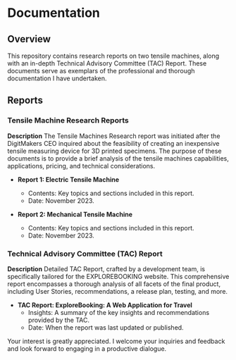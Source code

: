# Documentation

## Overview
This repository contains research reports on two tensile machines, along with an in-depth Technical Advisory Committee (TAC) Report. These documents serve as exemplars of the professional and thorough documentation I have undertaken.


## Reports 

### Tensile Machine Research Reports

**Description** 
The Tensile Machines Research report was initiated after the DigitMakers CEO inquired about the feasibility of creating an inexpensive tensile measuring device for 3D printed specimens. The purpose of these documents is to provide a brief analysis of the tensile machines capabilities, applications, pricing, and technical considerations.

- **Report 1: Electric Tensile Machine**
  - Contents: Key topics and sections included in this report.
  - Date: November 2023.

- **Report 2: Mechanical Tensile Machine**
  - Contents: Key topics and sections included in this report.
  - Date: November 2023.


### Technical Advisory Committee (TAC) Report

**Description**
Detailed TAC Report, crafted by a development team, is specifically tailored for the EXPLOREBOOKING website. This comprehensive report encompasses a thorough analysis of all facets of the final product, including User Stories, recommendations, a release plan, testing, and more.

- **TAC Report: ExploreBooking: A Web Application for Travel**
  - Insights: A summary of the key insights and recommendations provided by the TAC.
  - Date: When the report was last updated or published.
    

Your interest is greatly appreciated. I welcome your inquiries and feedback and look forward to engaging in a productive dialogue.

